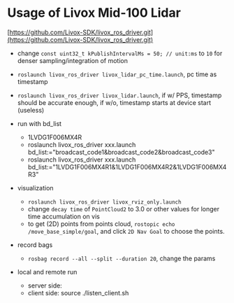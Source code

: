 # Usage of Livox Mid-100 Lidar

[https://github.com/Livox-SDK/livox_ros_driver.git](https://github.com/Livox-SDK/livox_ros_driver.git)

* change `const uint32_t kPublishIntervalMs = 50; // unit:ms` to `10` for denser sampling/integration of motion

* `roslaunch livox_ros_driver livox_lidar_pc_time.launch`, pc time as timestamp
* `roslaunch livox_ros_driver livox_lidar.launch`, if w/ PPS, timestamp should be accurate enough, if w/o, timestamp starts at device start (useless)

* run with bd_list
    - 1LVDG1F006MX4R
    - roslaunch livox_ros_driver xxx.launch bd_list:="broadcast_code1&broadcast_code2&broadcast_code3"
    - roslaunch livox_ros_driver xxx.launch bd_list:="1LVDG1F006MX4R1&1LVDG1F006MX4R2&1LVDG1F006MX4R3"

* visualization
    - `roslaunch livox_ros_driver livox_rviz_only.launch`
    - change `decay time` of `PointCloud2` to 3.0 or other values for longer time accumulation on vis
    - to get (2D) points from points cloud, `rostopic echo /move_base_simple/goal`, and click `2D Nav Goal` to choose the points.

* record bags
    - `rosbag record --all --split --duration 20`, change the params

* local and remote run
    - server side:
    - client side: source ./listen_client.sh
